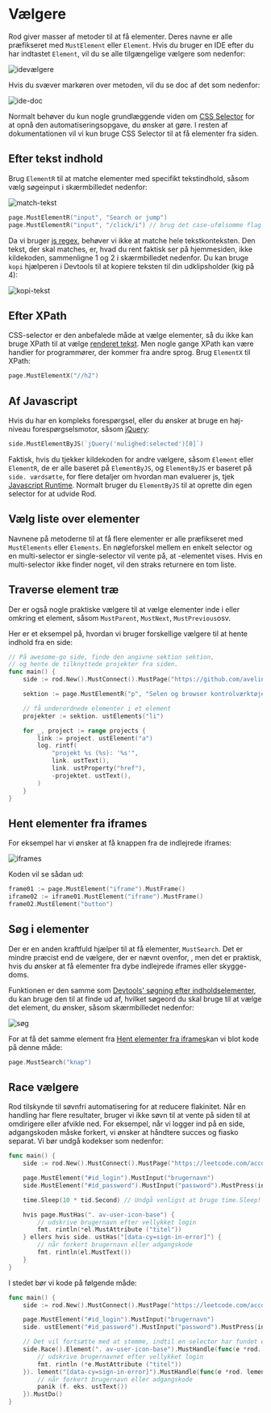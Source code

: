 # Vælgere

Rod giver masser af metoder til at få elementer. Deres navne er alle præfikseret med `MustElement` eller `Element`. Hvis du bruger en IDE efter du har indtastet `Element`, vil du se alle tilgængelige vælgere som nedenfor:

![idevælgere](ide-selectors.png)

Hvis du svæver markøren over metoden, vil du se doc af det som nedenfor:

![ide-doc](ide-doc.png)

Normalt behøver du kun nogle grundlæggende viden om [CSS Selector](css-selector) for at opnå den automatiseringsopgave, du ønsker at gøre. I resten af dokumentationen vil vi kun bruge CSS Selector til at få elementer fra siden.

## Efter tekst indhold

Brug `ElementR` til at matche elementer med specifikt tekstindhold, såsom vælg søgeinput i skærmbilledet nedenfor:

![match-tekst](match-text.png)

```go
page.MustElementR("input", "Search or jump")
page.MustElementR("input", "/click/i") // brug det case-ufølsomme flag "i"
```

Da vi bruger [js regex](https://developer.mozilla.org/en-US/docs/Web/JavaScript/Reference/Global_Objects/RegExp), behøver vi ikke at matche hele tekstkonteksten. Den tekst, der skal matches, er, hvad du rent faktisk ser på hjemmesiden, ikke kildekoden, sammenligne 1 og 2 i skærmbilledet nedenfor. Du kan bruge `kopi` hjælperen i Devtools til at kopiere teksten til din udklipsholder (kig på 4):

![kopi-tekst](copy-text.png)

## Efter XPath

CSS-selector er den anbefalede måde at vælge elementer, så du ikke kan bruge XPath til at vælge [renderet tekst](https://stackoverflow.com/questions/51992258/xpath-to-find-pseudo-element-after-in-side-a-div-element-with-out-any-content/51993454). Men nogle gange XPath kan være handier for programmører, der kommer fra andre sprog. Brug `ElementX` til XPath:

```go
page.MustElementX("//h2")
```

## Af Javascript

Hvis du har en kompleks forespørgsel, eller du ønsker at bruge en høj-niveau forespørgselsmotor, såsom [jQuery](https://jquery.com/):

```go
side.MustElementByJS(`jQuery('mulighed:selected')[0]`)
```

Faktisk, hvis du tjekker kildekoden for andre vælgere, såsom `Element` eller `ElementR`, de er alle baseret på `ElementByJS`, og `ElementByJS` er baseret på `side. værdsætte`, for flere detaljer om hvordan man evaluerer js, tjek [Javascript Runtime](/javascript-runtime.md). Normalt bruger du `ElementByJS` til at oprette din egen selector for at udvide Rod.

## Vælg liste over elementer

Navnene på metoderne til at få flere elementer er alle præfikseret med `MustElements` eller `Elements`. En nøgleforskel mellem en enkelt selector og en multi-selector er single-selector vil vente på, at -elementet vises. Hvis en multi-selector ikke finder noget, vil den straks returnere en tom liste.

## Traverse element træ

Der er også nogle praktiske vælgere til at vælge elementer inde i eller omkring et element, såsom `MustParent`, `MustNext`, `MustPrevious`osv.

Her er et eksempel på, hvordan vi bruger forskellige vælgere til at hente indhold fra en side:

```go
// På awesome-go side, finde den angivne sektion sektion,
// og hente de tilknyttede projekter fra siden.
func main() {
    side := rod.New().MustConnect().MustPage("https://github.com/avelino/awesome-go")

    sektion := page.MustElementR("p", "Selen og browser kontrolværktøjer"). ustNext()

    // få underordnede elementer i et element
    projekter := sektion. ustElements("li")

    for _, project := range projects {
        link := project. ustElement("a")
        log. rintf(
            "projekt %s (%s): '%s'",
            link. ustText(),
            link. ustProperty("href"),
            -projektet. ustText(),
        )
    }
}
```

## Hent elementer fra iframes

For eksempel har vi ønsker at få knappen fra de indlejrede iframes:

![iframes](iframes.png)

Koden vil se sådan ud:

```go
frame01 := page.MustElement("iframe").MustFrame()
iframe02 := iframe01.MustElement("iframe").MustFrame()
frame02.MustElement("button")
```

## Søg i elementer

Der er en anden kraftfuld hjælper til at få elementer, `MustSearch`. Det er mindre præcist end de vælgere, der er nævnt ovenfor, , men det er praktisk, hvis du ønsker at få elementer fra dybe indlejrede iframes eller skygge-doms.

Funktionen er den samme som [Devtools' søgning efter indholdselementer](https://developers.google.com/web/tools/chrome-devtools/dom#search), du kan bruge den til at finde ud af, hvilket søgeord du skal bruge til at vælge det element, du ønsker, såsom skærmbilledet nedenfor:

![søg](search.png)

For at få det samme element fra [Hent elementer fra iframes](#get-elements-from-iframes)kan vi blot kode på denne måde:

```go
page.MustSearch("knap")
```

## Race vælgere

Rod tilskynde til søvnfri automatisering for at reducere flakinitet. Når en handling har flere resultater, bruger vi ikke søvn til at vente på siden til at omdirigere eller afvikle ned. For eksempel, når vi logger ind på en side, adgangskoden måske forkert, vi ønsker at håndtere succes og fiasko separat. Vi bør undgå kodekser som nedenfor:

```go
func main() {
    side := rod.New().MustConnect().MustPage("https://leetcode.com/accounts/login/")

    page.MustElement("#id_login").MustInput("brugernavn")
    side.MustElement("#id_password").MustInput("password").MustPress(input.Enter)

    time.Sleep(10 * tid.Second) // Undgå venligst at bruge time.Sleep!

    hvis page.MustHas(". av-user-icon-base") {
        // udskrive brugernavn efter vellykket login
        fmt. rintln(*el.MustAttribute ("titel"))
    } ellers hvis side. ustHas("[data-cy=sign-in-error]") {
        // når forkert brugernavn eller adgangskode
        fmt. rintln(el.MustText())
    }
}
```

I stedet bør vi kode på følgende måde:

```go
func main() {
    side := rod.New().MustConnect().MustPage("https://leetcode.com/accounts/login/")

    page.MustElement("#id_login").MustInput("brugernavn")
    side. ustElement("#id_password").MustInput("password").MustPress(input.Enter)

    // Det vil fortsætte med at stemme, indtil en selector har fundet en match
    side.Race().Element(". av-user-icon-base").MustHandle(func(e *rod. lement) {
        // udskrive brugernavnet efter vellykket login
        fmt. rintln (*e.MustAttribute ("titel"))
    }). lement("[data-cy=sign-in-error]").MustHandle(func(e *rod. lement) {
        // når forkert brugernavn eller adgangskode
        panik (f. eks. ustText())
    }).MustDo()
}
```
